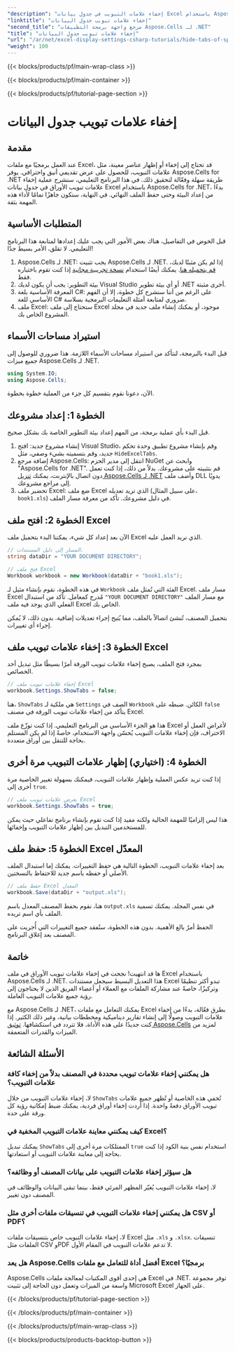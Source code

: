 ```yaml
---
"description": "إخفاء علامات التبويب في جدول بيانات Excel باستخدام Aspose.Cells لـ .NET. تعلّم كيفية إخفاء علامات تبويب الأوراق وإظهارها برمجيًا بخطوات بسيطة."
"linktitle": "إخفاء علامات تبويب جدول البيانات"
"second_title": "مرجع واجهة برمجة التطبيقات Aspose.Cells لـ .NET"
"title": "إخفاء علامات تبويب جدول البيانات"
"url": "/ar/net/excel-display-settings-csharp-tutorials/hide-tabs-of-spreadsheet/"
"weight": 100
---
```


{{< blocks/products/pf/main-wrap-class >}}

{{< blocks/products/pf/main-container >}}

{{< blocks/products/pf/tutorial-page-section >}}

# إخفاء علامات تبويب جدول البيانات

## مقدمة

عند العمل برمجيًا مع ملفات Excel، قد تحتاج إلى إخفاء أو إظهار عناصر معينة، مثل علامات التبويب، للحصول على عرض تقديمي أنيق واحترافي. يوفر Aspose.Cells for .NET طريقة سهلة وفعّالة لتحقيق ذلك. في هذا البرنامج التعليمي، سنشرح عملية إخفاء علامات تبويب الأوراق في جدول بيانات Excel باستخدام Aspose.Cells for .NET، بدءًا من إعداد البيئة وحتى حفظ الملف النهائي. في النهاية، ستكون جاهزًا تمامًا لأداء هذه المهمة بثقة.

## المتطلبات الأساسية

قبل الخوض في التفاصيل، هناك بعض الأمور التي يجب عليك إعدادها لمتابعة هذا البرنامج التعليمي. لا تقلق، الأمر بسيط جدًا!

1. Aspose.Cells لـ .NET: يجب تثبيت Aspose.Cells لـ .NET. إذا لم يكن مثبتًا لديك، [قم بتحميله هنا](https://releases.aspose.com/cells/net/). يمكنك أيضًا استخدام [نسخة تجريبية مجانية](https://releases.aspose.com/) إذا كنت تقوم باختباره فقط.
2. بيئة التطوير: يجب أن يكون لديك Visual Studio أو أي بيئة تطوير .NET أخرى مثبتة.
3. المعرفة الأساسية بلغة C#: على الرغم من أننا سنشرح كل خطوة، إلا أن الفهم الأساسي للغة C# ضروري لمتابعة أمثلة التعليمات البرمجية بسلاسة.
4. ملف Excel: ستحتاج إلى ملف Excel موجود، أو يمكنك إنشاء ملف جديد في مجلد المشروع الخاص بك.

## استيراد مساحات الأسماء

قبل البدء بالبرمجة، لنتأكد من استيراد مساحات الأسماء اللازمة. هذا ضروري للوصول إلى جميع ميزات Aspose.Cells لـ .NET.

```csharp
using System.IO;
using Aspose.Cells;
```

الآن، دعونا نقوم بتقسيم كل جزء من العملية خطوة بخطوة.

## الخطوة 1: إعداد مشروعك

قبل البدء بأي عملية برمجة، من المهم إعداد بيئة التطوير الخاصة بك بشكل صحيح.

1. إنشاء مشروع جديد: افتح Visual Studio، وقم بإنشاء مشروع تطبيق وحدة تحكم جديد، وقم بتسميته بشيء وصفي، مثل `HideExcelTabs`.
2. إضافة مرجع Aspose.Cells: انتقل إلى مدير الحزم NuGet وابحث عن "Aspose.Cells for .NET". قم بتثبيته على مشروعك.
بدلاً من ذلك، إذا كنت تعمل دون اتصال بالإنترنت، يمكنك [تنزيل Aspose.Cells لـ .NET](https://releases.aspose.com/cells/net/) وأضف ملف DLL يدويًا إلى مراجع مشروعك.
3. تحضير ملف Excel: ضع ملف Excel الذي تريد تعديله (على سبيل المثال، `book1.xls`) في دليل مشروعك. تأكد من معرفة مسار الملف.

## الخطوة 2: افتح ملف Excel

الآن بعد إعداد كل شيء، يمكننا البدء بتحميل ملف Excel الذي نريد العمل عليه.

```csharp
// المسار إلى دليل المستندات.
string dataDir = "YOUR DOCUMENT DIRECTORY";

// فتح ملف Excel
Workbook workbook = new Workbook(dataDir + "book1.xls");
```

في هذه الخطوة، نقوم بإنشاء مثيل لـ `Workbook` الفئة التي تُمثل ملف Excel. مسار ملف Excel مُدرج كمعامل. تأكد من استبدال `"YOUR DOCUMENT DIRECTORY"` مع مسار الملف الفعلي الذي يوجد فيه ملف Excel الخاص بك.

بتحميل المصنف، تُنشئ اتصالاً بالملف، مما يُتيح إجراء تعديلات إضافية. بدون ذلك، لا يُمكن إجراء أي تغييرات.

## الخطوة 3: إخفاء علامات تبويب ملف Excel

بمجرد فتح الملف، يصبح إخفاء علامات تبويب الورقة أمرًا بسيطًا مثل تبديل أحد الخصائص.

```csharp
// إخفاء علامات تبويب ملف Excel
workbook.Settings.ShowTabs = false;
```

هنا، `ShowTabs` هي ملكية لـ `Settings` الصف في `Workbook` الكائن. ضبطه على `false` يتأكد من إخفاء علامات تبويب الورقة في مصنف Excel.

هذا هو الجزء الأساسي من البرنامج التعليمي. إذا كنت توزّع ملف Excel لأغراض العمل أو الاحتراف، فإن إخفاء علامات التبويب يُحسّن واجهة الاستخدام، خاصةً إذا لم يكن المستلم بحاجة للتنقل بين أوراق متعددة.

## الخطوة 4: (اختياري) إظهار علامات التبويب مرة أخرى

إذا كنت تريد عكس العملية وإظهار علامات التبويب، فيمكنك بسهولة تغيير الخاصية مرة أخرى إلى `true`.

```csharp
// يعرض علامات تبويب ملف Excel
workbook.Settings.ShowTabs = true;
```

هذا ليس إلزاميًا للمهمة الحالية ولكنه مفيد إذا كنت تقوم بإنشاء برنامج تفاعلي حيث يمكن للمستخدمين التبديل بين إظهار علامات التبويب وإخفائها.

## الخطوة 5: حفظ ملف Excel المعدّل

بعد إخفاء علامات التبويب، الخطوة التالية هي حفظ التغييرات. يمكنك إما استبدال الملف الأصلي أو حفظه باسم جديد للاحتفاظ بالنسختين.

```csharp
// حفظ ملف Excel المعدل
workbook.Save(dataDir + "output.xls");
```

هنا، نقوم بحفظ المصنف المعدل باسم `output.xls` في نفس المجلد. يمكنك تسمية الملف بأي اسم تريده.

الحفظ أمرٌ بالغ الأهمية. بدون هذه الخطوة، ستُفقد جميع التغييرات التي أُجريت على المصنف بعد إغلاق البرنامج.

## خاتمة

ها قد انتهيت! نجحت في إخفاء علامات تبويب الأوراق في ملف Excel باستخدام Aspose.Cells لـ .NET. هذا التعديل البسيط سيجعل مستندات Excel تبدو أكثر تنظيمًا وتركيزًا، خاصةً عند مشاركة الملفات مع العملاء أو أعضاء الفريق الذين لا يحتاجون إلى رؤية جميع علامات التبويب العاملة.

مع Aspose.Cells لـ .NET، يمكنك التعامل مع ملفات Excel بطرق فعّالة، بدءًا من إخفاء علامات التبويب وصولًا إلى إنشاء تقارير ديناميكية ومخططات بيانية، وغير ذلك الكثير. إذا كنت جديدًا على هذه الأداة، فلا تتردد في استكشافها. [توثيق Aspose.Cells](https://reference.aspose.com/cells/net/) لمزيد من الميزات والقدرات المتعمقة.

## الأسئلة الشائعة

### هل يمكنني إخفاء علامات تبويب محددة في المصنف بدلاً من إخفاء كافة علامات التبويب؟  
لا، إخفاء علامات التبويب من خلال `ShowTabs` تُخفي هذه الخاصية أو تُظهر جميع علامات تبويب الأوراق دفعةً واحدة. إذا أردت إخفاء أوراق فردية، يمكنك ضبط إمكانية رؤية كل ورقة على حدة.

### كيف يمكنني معاينة علامات التبويب المخفية في Excel؟  
يمكنك تبديل `ShowTabs` الممتلكات مرة أخرى إلى `true` استخدام نفس بنية الكود إذا كنت بحاجة إلى معاينة علامات التبويب أو استعادتها.

### هل سيؤثر إخفاء علامات التبويب على بيانات المصنف أو وظائفه؟  
لا، إخفاء علامات التبويب يُغيّر المظهر المرئي فقط، بينما تبقى البيانات والوظائف في المصنف دون تغيير.

### هل يمكنني إخفاء علامات التبويب في تنسيقات ملفات أخرى مثل CSV أو PDF؟  
لا، إخفاء علامات التبويب خاص بتنسيقات ملفات Excel مثل `.xls` و `.xlsx`. تنسيقات الملفات مثل CSV وPDF لا تدعم علامات التبويب في المقام الأول.

### هل يعد Aspose.Cells أفضل أداة للتعامل مع ملفات Excel برمجيًا؟  
Aspose.Cells هي إحدى أقوى المكتبات لمعالجة ملفات Excel في .NET. توفر مجموعة واسعة من الميزات وتعمل دون الحاجة إلى تثبيت Microsoft Excel على الجهاز.

{{< /blocks/products/pf/tutorial-page-section >}}

{{< /blocks/products/pf/main-container >}}

{{< /blocks/products/pf/main-wrap-class >}}

{{< blocks/products/products-backtop-button >}}